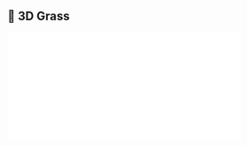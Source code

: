 ## 🌱 3D Grass

<!-- 3D 잔디 -->
<img src="https://raw.githubusercontent.com/najung-h/najung-h/master/dist/metrics-6m.svg" width="420">
